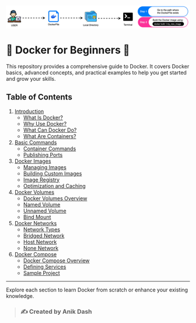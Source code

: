 ﻿<img src="https://github.com/anik-devops11/Docker-For-Beginners/blob/main/Images/Docker.gif" border="0">

#  🐋 Docker for Beginners 🐋

This repository provides a comprehensive guide to Docker. It covers Docker basics, advanced concepts, and practical examples to help you get started and grow your skills.

## Table of Contents
1. [Introduction](./01-Introduction/)
   - [What Is Docker?](./01-Introduction/01-what-is-docker.md)
   - [Why Use Docker?](./01-Introduction/02-why-use-docker.md)
   - [What Can Docker Do?](./01-Introduction/03-what-can-it-do.md)
   - [What Are Containers?](./01-Introduction/04-what-are-containers.md)
2. [Basic Commands](./02-Basic%20Commands/)
   - [Container Commands](./02-Basic%20Commands/01-Container-Commands.md)
   - [Publishing Ports](./02-Basic%20Commands/02-Publishing-Ports.md)
3. [Docker Images](./03-Docker%20Images/)
   - [Managing Images](./03-Docker%20Images/01-Managing-Images.md) 
   - [Building Custom Images](./03-Docker%20Images/02-Building-Custom-Images.md)
   - [Image Registry](./03-Docker%20Images/03-Image-Registry.md)
   - [Optimization and Caching](./03-Docker%20Images/04-Optimization-and-Caching.md)
4. [Docker Volumes](./04-Docker-Volumes/)
   - [Docker Volumes Overview](./04-Docker%20Volumes/01-Docker-Volumes-Overview.md)
   - [Named Volume](./04-Docker%20Volumes/02-Named-Volume.md)
   - [Unnamed Volume](./04-Docker%20Volumes/03-Unnamed-Volume.md)
   - [Bind Mount](./04-Docker%20Volumes/04-Bind-Mount.md)
5. [Docker Networks](./05-Docker-Networks/)
   - [Network Types](./05-Docker%20Networks/01-Network-Types.md)
   - [Bridged Network](./05-Docker%20Networks/02-Bridged-Network.md)
   - [Host Network](./05-Docker%20Networks/03-Host-Network.md)
   - [None Network](./05-Docker%20Networks/04-None-Network.md)
6. [Docker Compose](./06-Docker-Compose/)
   - [Docker Compose Overview](./06-Docker%20Compose/01-Docker-Compose-Overview.md)
   - [Defining Services](./06-Docker%20Compose/defining-services.md)
   - [Sample Project](./06-Docker%20Compose/sample-project/app-details.md)
---
Explore each section to learn Docker from scratch or enhance your existing knowledge.


> ### ✍️ Created by Anik Dash

